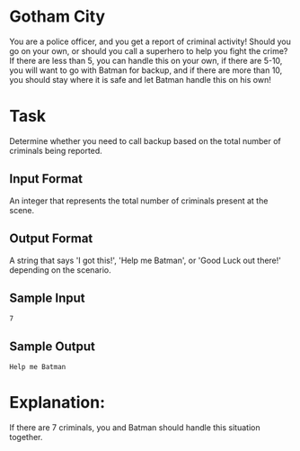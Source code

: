 # Gotham City
You are a police officer, and you get a report of criminal activity! Should you go on your own, or should you call a superhero to help you fight the crime? If there are less than 5, you can handle this on your own, if there are 5-10, you will want to go with Batman for backup, and if there are more than 10, you should stay where it is safe and let Batman handle this on his own!

# Task 
Determine whether you need to call backup based on the total number of criminals being reported.

## Input Format 
An integer that represents the total number of criminals present at the scene.

## Output Format 
A string that says 'I got this!', 'Help me Batman', or 'Good Luck out there!' depending on the scenario.

## Sample Input 
`7`

## Sample Output 
`Help me Batman`

# Explanation: 
If there are 7 criminals, you and Batman should handle this situation together.
